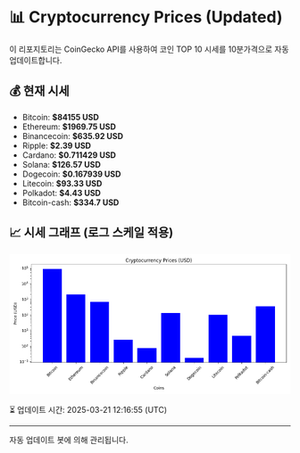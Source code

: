 
# 📊 Cryptocurrency Prices (Updated)

이 리포지토리는 CoinGecko API를 사용하여 코인 TOP 10 시세를 10분가격으로 자동 업데이트합니다.

## 💰 현재 시세
- Bitcoin: **$84155 USD**
- Ethereum: **$1969.75 USD**
- Binancecoin: **$635.92 USD**
- Ripple: **$2.39 USD**
- Cardano: **$0.711429 USD**
- Solana: **$126.57 USD**
- Dogecoin: **$0.167939 USD**
- Litecoin: **$93.33 USD**
- Polkadot: **$4.43 USD**
- Bitcoin-cash: **$334.7 USD**

## 📈 시세 그래프 (로그 스케일 적용)
![Crypto Prices](crypto_prices.png)

⏳ 업데이트 시간: 2025-03-21 12:16:55 (UTC)

---
자동 업데이트 봇에 의해 관리됩니다.
